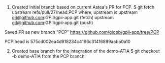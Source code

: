 1) Created initial branch based on current Astea's PR for PCP.
$ git fetch upstream refs/pull/27/head:PCP
where, upstream is 
upstream	git@github.com:GPII/gpii-app.git (fetch)
upstream	git@github.com:GPII/gpii-app.git (push)

Saved PR as new branch "PCP" https://github.com/gloob/gpii-app/tree/PCP

PCP:head is 575cd002ea4d918234c4196c31416889aaba0a10

2) Created base branch for the integration of the demo-ATIA
$ git checkout -b demo-ATIA 
from the PCP branch.


